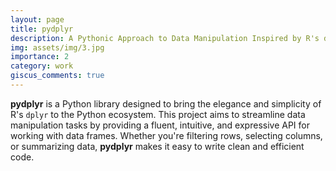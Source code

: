 ```yaml
---
layout: page
title: pydplyr
description: A Pythonic Approach to Data Manipulation Inspired by R's dplyr
img: assets/img/3.jpg
importance: 2
category: work
giscus_comments: true
---
```


**pydplyr** is a Python library designed to bring the elegance and simplicity of R's `dplyr` to the Python ecosystem. This project aims to streamline data manipulation tasks by providing a fluent, intuitive, and expressive API for working with data frames. Whether you're filtering rows, selecting columns, or summarizing data, **pydplyr** makes it easy to write clean and efficient code.

